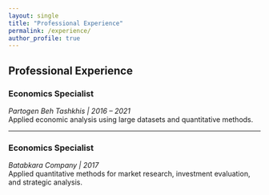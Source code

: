 ```yaml
---
layout: single
title: "Professional Experience"
permalink: /experience/
author_profile: true
---
```


## Professional Experience

### Economics Specialist
*Partogen Beh Tashkhis | 2016 – 2021*  
Applied economic analysis using large datasets and quantitative methods.

---

### Economics Specialist
*Batabkara Company | 2017*  
Applied quantitative methods for market research, investment evaluation, and strategic analysis.  
